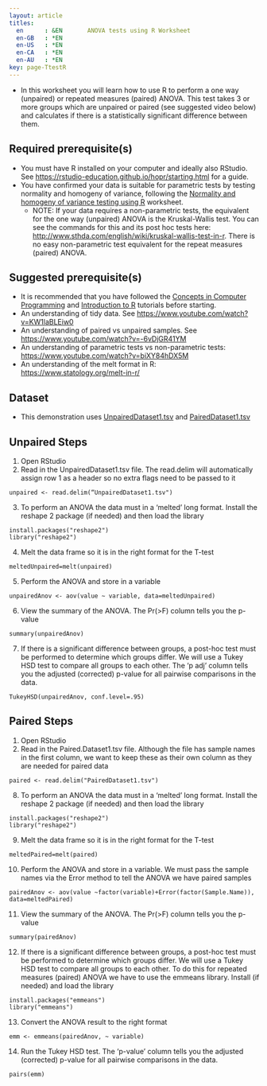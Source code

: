 ```yaml
---
layout: article
titles:
  en      : &EN       ANOVA tests using R Worksheet
  en-GB   : *EN
  en-US   : *EN
  en-CA   : *EN
  en-AU   : *EN
key: page-TtestR
---
```


*	In this worksheet you will learn how to use R to perform a one way (unpaired) or repeated measures (paired) ANOVA. This test takes 3 or more groups which are unpaired or paired (see suggested video below) and calculates if there is a statistically significant difference between them.


## Required prerequisite(s)
*	You must have R installed on your computer and ideally also RStudio. See https://rstudio-education.github.io/hopr/starting.html for a guide.
*	You have confirmed your data is suitable for parametric tests by testing normality and homogeny of variance, following the [Normality and homogeny of variance testing using R]() worksheet. 
    - NOTE: If your data requires a non-parametric tests, the equivalent for the one way (unpaired) ANOVA is the Kruskal-Wallis test. You can see the commands for this and its post hoc tests here: http://www.sthda.com/english/wiki/kruskal-wallis-test-in-r. There is no easy non-parametric test equivalent for the repeat measures (paired) ANOVA.  


## Suggested prerequisite(s)
* It is recommended that you have followed the [Concepts in Computer Programming](https://conmeehan.github.io/PathogenDataCourse/ConceptsInComputerProgramming) and [Introduction to R](https://conmeehan.github.io/PathogenDataCourse/IntroToR) tutorials before starting.
*	An understanding of tidy data. See https://www.youtube.com/watch?v=KW1laBLEiw0 
*	An understanding of paired vs unpaired samples. See https://www.youtube.com/watch?v=-6vDjGR41YM 
*	An understanding of parametric tests vs non-parametric tests: https://www.youtube.com/watch?v=biXY84hDX5M 
*	An understanding of the melt format in R: https://www.statology.org/melt-in-r/


## Dataset
*	This demonstration uses [UnpairedDataset1.tsv](https://conmeehan.github.io/PathogenDataCourse/Datasets/UnpairedDataset1.tsv) and [PairedDataset1.tsv](https://conmeehan.github.io/PathogenDataCourse/Datasets/PairedDataset1.tsv)

## Unpaired Steps
1.	Open RStudio
2.	Read in the UnpairedDataset1.tsv file. The read.delim will automatically assign row 1 as a header so no extra flags need to be passed to it
```console
unpaired <- read.delim(“UnpairedDataset1.tsv")
```
3.	To perform an ANOVA the data must in a ‘melted’ long format. Install the reshape 2 package (if needed) and then load the library
```console
install.packages("reshape2")
library("reshape2")
```
4.	Melt the data frame so it is in the right format for the T-test
```console
meltedUnpaired=melt(unpaired)
```
5.	Perform the ANOVA and store in a variable
```console
unpairedAnov <- aov(value ~ variable, data=meltedUnpaired)
```
6.	View the summary of the ANOVA. The Pr(>F) column tells you the p-value
```console
summary(unpairedAnov)
```
7.	If there is a significant difference between groups, a post-hoc test must be performed to determine which groups differ. We will use a Tukey HSD test to compare all groups to each other. The ‘p adj’ column tells you the adjusted (corrected) p-value for all pairwise comparisons in the data.
```console
TukeyHSD(unpairedAnov, conf.level=.95)
```

## Paired Steps
1.	Open RStudio
2.	Read in the Paired.Dataset1.tsv file. Although the file has sample names in the first column, we want to keep these as their own column as they are needed for paired data
```console
paired <- read.delim("PairedDataset1.tsv")
```
8.	To perform an ANOVA the data must in a ‘melted’ long format. Install the reshape 2 package (if needed) and then load the library
```console
install.packages("reshape2")
library("reshape2")
```
9.	Melt the data frame so it is in the right format for the T-test
```console
meltedPaired=melt(paired)
```
10.	Perform the ANOVA and store in a variable. We must pass the sample names via the Error method to tell the ANOVA we have paired samples
```console
pairedAnov <- aov(value ~factor(variable)+Error(factor(Sample.Name)), data=meltedPaired)
```
11.	View the summary of the ANOVA. The Pr(>F) column tells you the p-value
```console
summary(pairedAnov)
```
12.	If there is a significant difference between groups, a post-hoc test must be performed to determine which groups differ. We will use a Tukey HSD test to compare all groups to each other. To do this for repeated measures (paired) ANOVA we have to use the emmeans library. Install (if needed) and load the library
```console
install.packages("emmeans")
library("emmeans")
```
13.	Convert the ANOVA result to the right format
```console
emm <- emmeans(pairedAnov, ~ variable)
```
14.	Run the Tukey HSD test. The ‘p-value’ column tells you the adjusted (corrected) p-value for all pairwise comparisons in the data.
```console
pairs(emm)
```